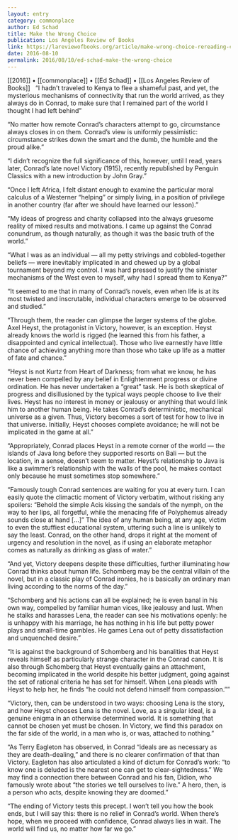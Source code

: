 ```yaml
---
layout: entry
category: commonplace
author: Ed Schad
title: Make the Wrong Choice
publication: Los Angeles Review of Books
link: https://lareviewofbooks.org/article/make-wrong-choice-rereading-conrads-victory/
date: 2016-08-10
permalink: 2016/08/10/ed-schad-make-the-wrong-choice
---
```


[[2016]] • [[commonplace]] • [[Ed Schad]] • [[Los Angeles Review of Books]]
 
“I hadn’t traveled to Kenya to flee a shameful past, and yet, the mysterious mechanisms of connectivity that run the world arrived, as they always do in Conrad, to make sure that I remained part of the world I thought I had left behind”

“No matter how remote Conrad’s characters attempt to go, circumstance always closes in on them. Conrad’s view is uniformly pessimistic: circumstance strikes down the smart and the dumb, the humble and the proud alike.”

“I didn’t recognize the full significance of this, however, until I read, years later, Conrad’s late novel Victory (1915), recently republished by Penguin Classics with a new introduction by John Gray.”

“Once I left Africa, I felt distant enough to examine the particular moral calculus of a Westerner “helping” or simply living, in a position of privilege in another country (far after we should have learned our lesson).”

“My ideas of progress and charity collapsed into the always gruesome reality of mixed results and motivations. I came up against the Conrad conundrum, as though naturally, as though it was the basic truth of the world.”

“What I was as an individual — all my petty strivings and cobbled-together beliefs — were inevitably implicated in and chewed up by a global tournament beyond my control. I was hard pressed to justify the sinister mechanisms of the West even to myself, why had I spread them to Kenya?”

“It seemed to me that in many of Conrad’s novels, even when life is at its most twisted and inscrutable, individual characters emerge to be observed and studied.”

“Through them, the reader can glimpse the larger systems of the globe. Axel Heyst, the protagonist in Victory, however, is an exception. Heyst already knows the world is rigged (he learned this from his father, a disappointed and cynical intellectual). Those who live earnestly have little chance of achieving anything more than those who take up life as a matter of fate and chance.”

“Heyst is not Kurtz from Heart of Darkness; from what we know, he has never been compelled by any belief in Enlightenment progress or divine ordination. He has never undertaken a “great” task. He is both skeptical of progress and disillusioned by the typical ways people choose to live their lives. Heyst has no interest in money or jealousy or anything that would link him to another human being. He takes Conrad’s deterministic, mechanical universe as a given. Thus, Victory becomes a sort of test for how to live in that universe. Initially, Heyst chooses complete avoidance; he will not be implicated in the game at all.”

“Appropriately, Conrad places Heyst in a remote corner of the world — the islands of Java long before they supported resorts on Bali — but the location, in a sense, doesn’t seem to matter. Heyst’s relationship to Java is like a swimmer’s relationship with the walls of the pool, he makes contact only because he must sometimes stop somewhere.”

“Famously tough Conrad sentences are waiting for you at every turn. I can easily quote the climactic moment of Victory verbatim, without risking any spoilers: “Behold the simple Acis kissing the sandals of the nymph, on the way to her lips, all forgetful, while the menacing fife of Polyphemus already sounds close at hand […]” The idea of any human being, at any age, victim to even the stuffiest educational system, uttering such a line is unlikely to say the least. Conrad, on the other hand, drops it right at the moment of urgency and resolution in the novel, as if using an elaborate metaphor comes as naturally as drinking as glass of water.”

“And yet, Victory deepens despite these difficulties, further illuminating how Conrad thinks about human life. Schomberg may be the central villain of the novel, but in a classic play of Conrad ironies, he is basically an ordinary man living according to the norms of the day.”

“Schomberg and his actions can all be explained; he is even banal in his own way, compelled by familiar human vices, like jealousy and lust. When he stalks and harasses Lena, the reader can see his motivations openly: he is unhappy with his marriage, he has nothing in his life but petty power plays and small-time gambles. He games Lena out of petty dissatisfaction and unquenched desire.”

“It is against the background of Schomberg and his banalities that Heyst reveals himself as particularly strange character in the Conrad canon. It is also through Schomberg that Heyst eventually gains an attachment, becoming implicated in the world despite his better judgment, going against the set of rational criteria he has set for himself. When Lena pleads with Heyst to help her, he finds “he could not defend himself from compassion.””

“Victory, then, can be understood in two ways: choosing Lena is the story, and how Heyst chooses Lena is the novel. Love, as a singular ideal, is a genuine enigma in an otherwise determined world. It is something that cannot be chosen yet must be chosen. In Victory, we find this paradox on the far side of the world, in a man who is, or was, attached to nothing.”

“As Terry Eagleton has observed, in Conrad “ideals are as necessary as they are death-dealing,” and there is no clearer confirmation of that than Victory. Eagleton has also articulated a kind of dictum for Conrad’s work: “to know one is deluded is the nearest one can get to clear-sightedness.” We may find a connection there between Conrad and his fan, Didion, who famously wrote about “the stories we tell ourselves to live.” A hero, then, is a person who acts, despite knowing they are doomed.”

“The ending of Victory tests this precept. I won’t tell you how the book ends, but I will say this: there is no relief in Conrad’s world. When there’s hope, when we proceed with confidence, Conrad always lies in wait. The world will find us, no matter how far we go.”
